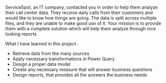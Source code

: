 ServiceSpot, an IT company, contacted you in order to help them analyze their call
center data.
They receive daily calls from their customers and would like to know how things
are going.
The data is split across multiple files, and they are unable to make good use of it.
Your mission is to provide them with a complete solution which will help them
analyze through nice looking reports


What I have learned in this project :

* Retrieve data from the many sources
* Apply necessary transformations in Power Query 
* Design a proper data model 
* Create any necessary measure that will answer business questions
* Design reports, that provides all the answers the business needs

